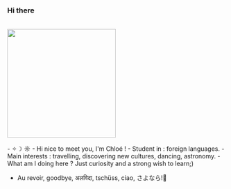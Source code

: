 ### Hi there 

<br>
<div id="header" align="left">
  <img src= "Gif/https://tenor.com/vZSr.gif" Width= "250"/>
<div/>

<br>
- ✧☽ ☼
- Hi nice to meet you, I'm Chloé !
- Student in : foreign languages.
- Main interests : travelling, discovering new cultures, dancing, astronomy.
- What am I doing here ? Just curiosity and a strong wish to learn;)

- Au revoir, goodbye, अलविदा, tschüss, ciao, さよなら!👋

